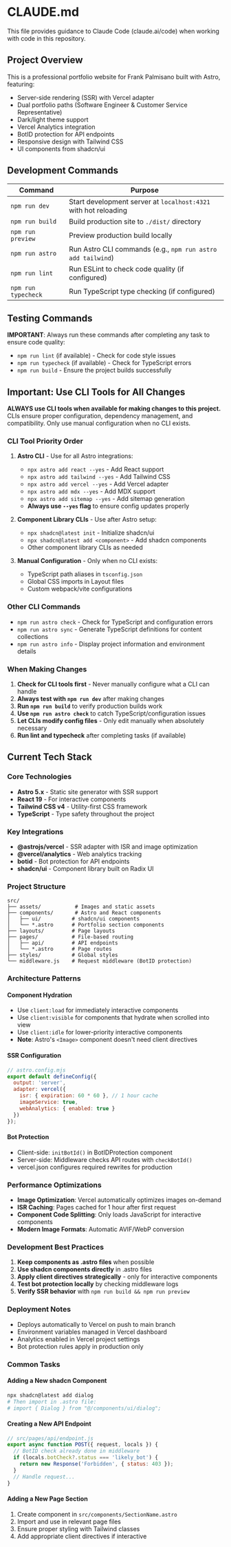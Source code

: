 # CLAUDE.md

This file provides guidance to Claude Code (claude.ai/code) when working with code in this repository.

## Project Overview

This is a professional portfolio website for Frank Palmisano built with Astro, featuring:
- Server-side rendering (SSR) with Vercel adapter
- Dual portfolio paths (Software Engineer & Customer Service Representative)
- Dark/light theme support
- Vercel Analytics integration
- BotID protection for API endpoints
- Responsive design with Tailwind CSS
- UI components from shadcn/ui

## Development Commands

| Command | Purpose |
|---------|---------|
| `npm run dev` | Start development server at `localhost:4321` with hot reloading |
| `npm run build` | Build production site to `./dist/` directory |
| `npm run preview` | Preview production build locally |
| `npm run astro` | Run Astro CLI commands (e.g., `npm run astro add tailwind`) |
| `npm run lint` | Run ESLint to check code quality (if configured) |
| `npm run typecheck` | Run TypeScript type checking (if configured) |

## Testing Commands

**IMPORTANT**: Always run these commands after completing any task to ensure code quality:
- `npm run lint` (if available) - Check for code style issues
- `npm run typecheck` (if available) - Check for TypeScript errors
- `npm run build` - Ensure the project builds successfully

## Important: Use CLI Tools for All Changes

**ALWAYS use CLI tools when available for making changes to this project.** CLIs ensure proper configuration, dependency management, and compatibility. Only use manual configuration when no CLI exists.

### CLI Tool Priority Order

1. **Astro CLI** - Use for all Astro integrations:
   - `npx astro add react --yes` - Add React support
   - `npx astro add tailwind --yes` - Add Tailwind CSS  
   - `npx astro add vercel --yes` - Add Vercel adapter
   - `npx astro add mdx --yes` - Add MDX support
   - `npx astro add sitemap --yes` - Add sitemap generation
   - **Always use `--yes` flag** to ensure config updates properly

2. **Component Library CLIs** - Use after Astro setup:
   - `npx shadcn@latest init` - Initialize shadcn/ui
   - `npx shadcn@latest add <component>` - Add shadcn components
   - Other component library CLIs as needed

3. **Manual Configuration** - Only when no CLI exists:
   - TypeScript path aliases in `tsconfig.json`
   - Global CSS imports in Layout files
   - Custom webpack/vite configurations

### Other CLI Commands
- `npm run astro check` - Check for TypeScript and configuration errors
- `npm run astro sync` - Generate TypeScript definitions for content collections
- `npm run astro info` - Display project information and environment details

### When Making Changes
1. **Check for CLI tools first** - Never manually configure what a CLI can handle
2. **Always test with `npm run dev`** after making changes
3. **Run `npm run build`** to verify production builds work
4. **Use `npm run astro check`** to catch TypeScript/configuration issues
5. **Let CLIs modify config files** - Only edit manually when absolutely necessary
6. **Run lint and typecheck** after completing tasks (if available)

## Current Tech Stack

### Core Technologies
- **Astro 5.x** - Static site generator with SSR support
- **React 19** - For interactive components
- **Tailwind CSS v4** - Utility-first CSS framework
- **TypeScript** - Type safety throughout the project

### Key Integrations
- **@astrojs/vercel** - SSR adapter with ISR and image optimization
- **@vercel/analytics** - Web analytics tracking
- **botid** - Bot protection for API endpoints
- **shadcn/ui** - Component library built on Radix UI

### Project Structure
```
src/
├── assets/           # Images and static assets
├── components/       # Astro and React components
│   ├── ui/          # shadcn/ui components
│   └── *.astro      # Portfolio section components
├── layouts/         # Page layouts
├── pages/           # File-based routing
│   ├── api/         # API endpoints
│   └── *.astro      # Page routes
├── styles/          # Global styles
└── middleware.js    # Request middleware (BotID protection)
```

### Architecture Patterns

#### Component Hydration
- Use `client:load` for immediately interactive components
- Use `client:visible` for components that hydrate when scrolled into view
- Use `client:idle` for lower-priority interactive components
- **Note**: Astro's `<Image>` component doesn't need client directives

#### SSR Configuration
```javascript
// astro.config.mjs
export default defineConfig({
  output: 'server',
  adapter: vercel({
    isr: { expiration: 60 * 60 }, // 1 hour cache
    imageService: true,
    webAnalytics: { enabled: true }
  })
});
```

#### Bot Protection
- Client-side: `initBotId()` in BotIDProtection component
- Server-side: Middleware checks API routes with `checkBotId()`
- vercel.json configures required rewrites for production

### Performance Optimizations
- **Image Optimization**: Vercel automatically optimizes images on-demand
- **ISR Caching**: Pages cached for 1 hour after first request
- **Component Code Splitting**: Only loads JavaScript for interactive components
- **Modern Image Formats**: Automatic AVIF/WebP conversion

### Development Best Practices
1. **Keep components as .astro files** when possible
2. **Use shadcn components directly** in .astro files
3. **Apply client directives strategically** - only for interactive components
4. **Test bot protection locally** by checking middleware logs
5. **Verify SSR behavior** with `npm run build && npm run preview`

### Deployment Notes
- Deploys automatically to Vercel on push to main branch
- Environment variables managed in Vercel dashboard
- Analytics enabled in Vercel project settings
- Bot protection rules apply in production only

### Common Tasks

#### Adding a New shadcn Component
```bash
npx shadcn@latest add dialog
# Then import in .astro file:
# import { Dialog } from "@/components/ui/dialog";
```

#### Creating a New API Endpoint
```javascript
// src/pages/api/endpoint.js
export async function POST({ request, locals }) {
  // BotID check already done in middleware
  if (locals.botCheck?.status === 'likely_bot') {
    return new Response('Forbidden', { status: 403 });
  }
  // Handle request...
}
```

#### Adding a New Page Section
1. Create component in `src/components/SectionName.astro`
2. Import and use in relevant page files
3. Ensure proper styling with Tailwind classes
4. Add appropriate client directives if interactive